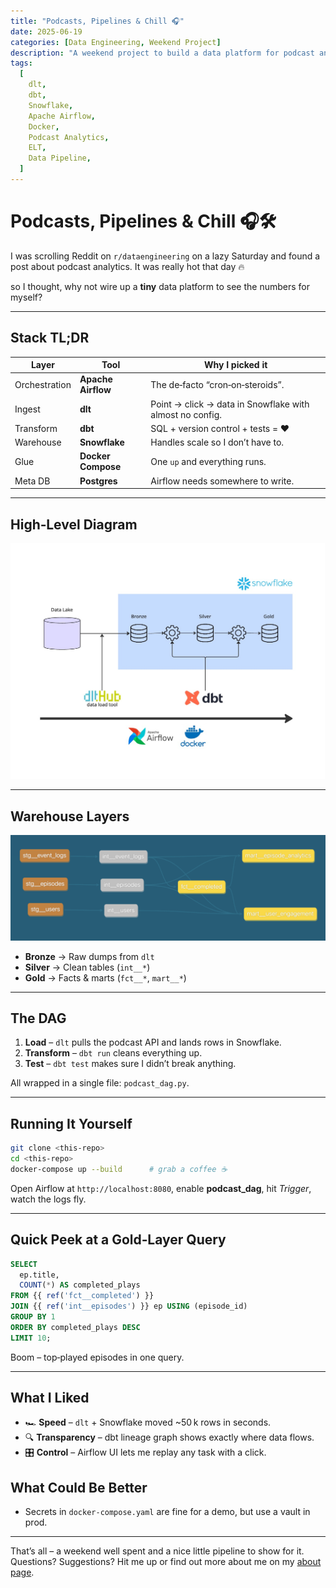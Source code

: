 ```yaml
---
title: "Podcasts, Pipelines & Chill 🎧"
date: 2025-06-19
categories: [Data Engineering, Weekend Project]
description: "A weekend project to build a data platform for podcast analytics using dlt, dbt, and Snowflake."
tags:
  [
    dlt,
    dbt,
    Snowflake,
    Apache Airflow,
    Docker,
    Podcast Analytics,
    ELT,
    Data Pipeline,
  ]
---
```


# Podcasts, Pipelines & Chill 🎧🛠️

I was scrolling Reddit on `r/dataengineering` on a lazy Saturday and found a post about podcast analytics. It was really hot that day 🔥

so I thought, why not wire up a **tiny** data platform to see the numbers for myself?

---

## Stack TL;DR

| Layer         | Tool               | Why I picked it                                          |
| ------------- | ------------------ | -------------------------------------------------------- |
| Orchestration | **Apache Airflow** | The de‑facto “cron‑on‑steroids”.                         |
| Ingest        | **dlt**            | Point → click → data in Snowflake with almost no config. |
| Transform     | **dbt**            | SQL + version control + tests = ❤️                       |
| Warehouse     | **Snowflake**      | Handles scale so I don’t have to.                        |
| Glue          | **Docker Compose** | One `up` and everything runs.                            |
| Meta DB       | **Postgres**       | Airflow needs somewhere to write.                        |

---

## High‑Level Diagram

![Overall architecture](/assets/img/global_assignment_architecure.jpg)

---

## Warehouse Layers

![Model lineage](/assets/img/global_data_warehouse_layers.png)

- **Bronze** → Raw dumps from `dlt`
- **Silver** → Clean tables (`int__*`)
- **Gold** → Facts & marts (`fct__*`, `mart__*`)

---

## The DAG

1. **Load** – `dlt` pulls the podcast API and lands rows in Snowflake.
2. **Transform** – `dbt run` cleans everything up.
3. **Test** – `dbt test` makes sure I didn’t break anything.

All wrapped in a single file: `podcast_dag.py`.

---

## Running It Yourself

```bash
git clone <this‑repo>
cd <this‑repo>
docker-compose up --build      # grab a coffee ☕
```

Open Airflow at `http://localhost:8080`, enable **podcast_dag**, hit _Trigger_, watch the logs fly.

---

## Quick Peek at a Gold‑Layer Query

```sql
SELECT
  ep.title,
  COUNT(*) AS completed_plays
FROM {{ ref('fct__completed') }}
JOIN {{ ref('int__episodes') }} ep USING (episode_id)
GROUP BY 1
ORDER BY completed_plays DESC
LIMIT 10;
```

Boom – top‑played episodes in one query.

---

## What I Liked

- 🏎️ **Speed** – `dlt` + Snowflake moved ~50 k rows in seconds.
- 🔍 **Transparency** – dbt lineage graph shows exactly where data flows.
- 🎛️ **Control** – Airflow UI lets me replay any task with a click.

## What Could Be Better

- Secrets in `docker-compose.yaml` are fine for a demo, but use a vault in prod.

---

That’s all – a weekend well spent and a nice little pipeline to show for it.  
Questions? Suggestions? Hit me up or find out more about me on my [about page](/about).
